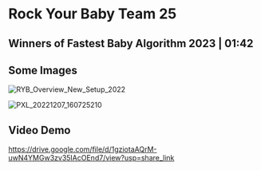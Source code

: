 # Rock Your Baby Team 25
## Winners of Fastest Baby Algorithm 2023 | 01:42

## Some Images

![RYB_Overview_New_Setup_2022](https://user-images.githubusercontent.com/60662998/229118611-825e8011-301b-4253-8e1b-88743a1291bd.png)

![PXL_20221207_160725210](https://user-images.githubusercontent.com/60662998/229118758-f962d658-d34e-4b85-a2a4-e1596aa1a6b9.jpg)

## Video Demo

https://drive.google.com/file/d/1gziotaAQrM-uwN4YMGw3zv35IAcOEnd7/view?usp=share_link
